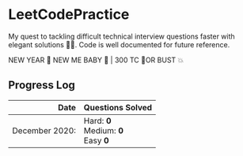 # LeetCodePractice
My quest to tackling difficult technical interview questions faster with elegant solutions 👨‍💻. Code is well documented for future reference.

NEW YEAR 🎉 NEW ME BABY 👼 | 300 TC 🧧OR BUST 💥
## Progress Log  
| Date | Questions Solved |   
| -: | :- |   
| December 2020: | Hard: **0**<br>Medium: **0**<br>Easy **0** |  
